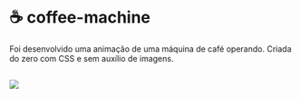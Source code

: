 # ☕ coffee-machine
Foi desenvolvido uma animação de uma máquina de café operando. Criada do zero com CSS e sem auxílio de imagens. 
##
<img src="https://user-images.githubusercontent.com/125774969/221979197-e59b0aa0-f194-459c-8cd5-545c84c3e7e8.png">
